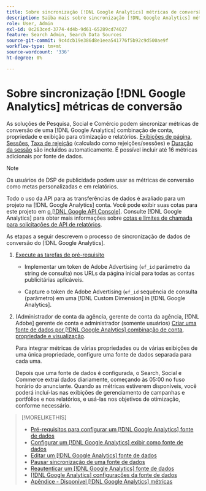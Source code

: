 ```yaml
---
title: Sobre sincronização [!DNL Google Analytics] métricas de conversão
description: Saiba mais sobre sincronização [!DNL Google Analytics] métricas de conversão para otimização e relatórios.
role: User, Admin
exl-id: 0c263ced-3774-4d4b-9d61-65289cd74027
feature: Search Admin, Search Data Sources
source-git-commit: 9c4dcb19e386d8e1eea541776f5b92c9d500ae9f
workflow-type: tm+mt
source-wordcount: '336'
ht-degree: 0%

---
```


# Sobre sincronização [!DNL Google Analytics] métricas de conversão

As soluções de Pesquisa, Social e Comércio podem sincronizar métricas de conversão de uma [!DNL Google Analytics] combinação de conta, propriedade e exibição para otimização e relatórios. [Exibições de página](https://ga-dev-tools.google/dimensions-metrics-explorer/#view=detail&amp;group=page_tracking&amp;jump=ga_pageviews), [Sessões](https://ga-dev-tools.google/dimensions-metrics-explorer/#view=detail&amp;group=session&amp;jump=ga_sessions), [Taxa de rejeição](https://ga-dev-tools.google/dimensions-metrics-explorer/#view=detail&amp;group=session&amp;jump=ga_bouncerate) (calculado como rejeições/sessões) e [Duração da sessão](https://ga-dev-tools.google/dimensions-metrics-explorer/#view=detail&amp;group=session&amp;jump=ga_sessionduration) são incluídos automaticamente. É possível incluir até 16 métricas adicionais por fonte de dados.

>[!NOTE]
>
>Os usuários de DSP de publicidade podem usar as métricas de conversão como metas personalizadas e em relatórios.

Todo o uso da API para as transferências de dados é avaliado para um projeto na [!DNL Google Analytics] conta. Você pode exibir suas cotas para este projeto em [o [!DNL Google API Console]](https://console.developers.google.com/apis/api/analytics-json.googleapis.com/quotas). Consulte [!DNL Google Analytics] para obter mais informações sobre [cotas e limites de chamada para solicitações de API de relatórios](https://developers.google.com/analytics/devguides/reporting/core/v4/limits-quotas).

As etapas a seguir descrevem o processo de sincronização de dados de conversão do [!DNL Google Analytics].

1. [Execute as tarefas de pré-requisito](data-source-prerequisites.md)

   * Implementar um token de Adobe Advertising (`ef_id` parâmetro da string de consulta) nos URLs da página inicial para todas as contas publicitárias aplicáveis.

   * Capture o token de Adobe Advertising (`ef_id` sequência de consulta (parâmetro) em uma [!DNL Custom Dimension] in [!DNL Google Analytics].

1. (Administrador de conta da agência, gerente de conta da agência, [!DNL Adobe] gerente de conta e administrador (somente usuários) [Criar uma fonte de dados por [!DNL Google Analytics] combinação de conta, propriedade e visualização](data-source-configure.md).

   Para integrar métricas de várias propriedades ou de várias exibições de uma única propriedade, configure uma fonte de dados separada para cada uma.

   Depois que uma fonte de dados é configurada, o Search, Social e Commerce extrai dados diariamente, começando às 05:00 no fuso horário do anunciante. Quando as métricas estiverem disponíveis, você poderá incluí-las nas exibições de gerenciamento de campanhas e portfólios e nos relatórios, e usá-las nos objetivos de otimização, conforme necessário.

>[!MORELIKETHIS]
>
>* [Pré-requisitos para configurar um [!DNL Google Analytics] fonte de dados](data-source-prerequisites.md)
>* [Configurar um [!DNL Google Analytics] exibir como fonte de dados](data-source-configure.md)
>* [Editar um [!DNL Google Analytics] fonte de dados](data-source-edit.md)
>* [Pausar sincronização de uma fonte de dados](data-source-pause.md)
>* [Reautenticar um [!DNL Google Analytics] fonte de dados](data-source-reauthenticate.md)
>* [[!DNL Google Analytics] configurações da fonte de dados](data-source-settings.md)
>* [Apêndice - Disponível [!DNL Google Analytics] métricas](data-source-ga-metrics.md)
